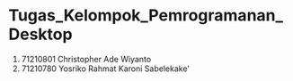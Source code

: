 # Tugas_Kelompok_Pemrogramanan_Desktop
1. 71210801	Christopher Ade Wiyanto
2. 71210780 Yosriko Rahmat Karoni Sabelekake'
